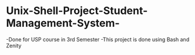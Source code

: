 # Unix-Shell-Project-Student-Management-System-
-Done for USP course in 3rd Semester
-This project is done using Bash and Zenity

